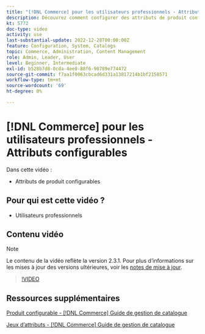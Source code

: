 ```yaml
---
title: "[!DNL Commerce] pour les utilisateurs professionnels - Attributs configurables"
description: Découvrez comment configurer des attributs de produit configurables.
kt: 5772
doc-type: video
activity: use
last-substantial-update: 2022-12-28T00:00:00Z
feature: Configuration, System, Catalogs
topic: Commerce, Administration, Content Management
role: Admin, Leader, User
level: Beginner, Intermediate
exl-id: b528b7d8-0cda-4ee0-88f6-90789e774472
source-git-commit: f7aa1f0063cbcad6d331a13817214b1bf2158571
workflow-type: tm+mt
source-wordcount: '69'
ht-degree: 0%

---
```


# [!DNL Commerce] pour les utilisateurs professionnels - Attributs configurables

Dans cette vidéo :

- Attributs de produit configurables

## Pour qui est cette vidéo ?

- Utilisateurs professionnels

## Contenu vidéo

>[!NOTE]
>
>Le contenu de la vidéo reflète la version 2.3.1. Pour plus d’informations sur les mises à jour des versions ultérieures, voir les [notes de mise à jour](https://experienceleague.adobe.com/docs/commerce-operations/release/notes/overview.html?lang=fr).

>[!VIDEO](https://video.tv.adobe.com/v/329975?quality=12&learn=on&captions=fre_fr)

## Ressources supplémentaires

[Produit configurable - [!DNL Commerce] Guide de gestion de catalogue](https://experienceleague.adobe.com/docs/commerce-admin/catalog/products/types/product-create-configurable.html?lang=fr)

[Jeux d’attributs - [!DNL Commerce] Guide de gestion de catalogue](https://experienceleague.adobe.com/docs/commerce-admin/catalog/product-attributes/create/attribute-sets.html?lang=fr)

